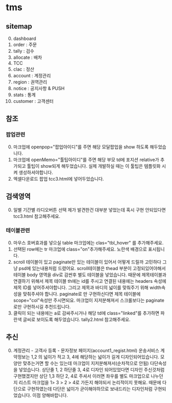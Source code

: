 # tms
## sitemap
0. dashboard
1. order : 주문
2. tally : 검수
3. allocate : 배차
4. TCC
5. clac : 정산
6. account : 계정관리
7. region : 권역관리
8. notice : 공지사항 & PUSH
9. stats : 통계
10. customer : 고객센터

## 참조
### 팝업관련
0. 마크업에 openpop="팝업아이디"를 주면 해당 모달팝업을 show 하도록 해두었습니다.
1. 마크업에 openMemo="툴팁아이디"를 주면 해당 부모 td에 포지션 relative가 추가되고 툴팁이 show되게 해두었습니다. 실제 개발하실 때는 이 툴팁은 템플릿화 시켜 생성하셔야합니다.
2. 엑셀다운로드 팝업 tcc3.html에 넣어두었습니다.

## 검색영역
0. 일별 기간별 라디오버튼 선택
   제가 발견한건 대부분 넣었는데 혹시 구현 안되있다면 tcc3.html 참고해주세요.

### 테이블관련
0. 마우스 호버효과를 넣으실 table 마크업에는 clas="tbl_hover" 를 추가해주세요.
1. 선택된 row에는 tr 마크업에 class="on"추가해주세요. 노란색 배경으로 표시됩니다.
2. scroll 테이블이 있고 paginate만 있는 테이블이 있어서 어떻게 드릴까 고민하다 그냥 psd에 있는내용처럼 드렸어요.
scroll테이블은 thead 부분이 고정되있어야해서 테이블 body 영역을 div로 감싼후 별도 테이블을 넣었습니다. 때문에 제목테이블과 연결하기 위해서 제목 테이블 th에는 id를 주시고 연결된 내용에는 headers 속성에 제목 ID를 넣어주셔야합니다.
그리고 제목과 바디의 넓이를 맞춰주기 위해 width속성을 맞춰주셔야 합니다.
paginate로 만 구현하신다면 제목 테이블에 scope="col"속성만 주시면되요.
마크업이 지저분해져서 스크롤보다는 paginate로만 구현하시길 추천드립니다.
3. 클릭이 되는 내용에는 a로 감싸주시거나 해당 td에 class="linked"를 추가하면 파란색 글씨로 보이도록 해두었습니다. tally2.html 참고해주세요.

## 추신
0. 계정관리 - 고객사 등록 - 문자정보 페이지(account1_regist.html) 
운송서비스 계약정보는 1,2 의 넓이가 적고 3, 4에 해당하는 넓이가 길게 디자인되어있습니다.
모양만 맞추는거면 할 수는 있는데 마크업이 지저분해져서(순차적으로 안됨)
다단속성을 넣었습니다.
상단줄 1, 2 하단줄 3, 4로 디자인 되어있었다면 디자인 주신것처럼 구현했겠지만 상단 1,3 하단 2, 4로 주셔서 이러면 좌우를 별도 마크업으로 나누던지 리스트 마크업을 1> 3 > 2 > 4로 가든지 해야되서 논리적이지 못해요.
때문에 다단으로 구현하였는데 다단은 넓이가 균이해야하므로 보내드리는 디자인처럼 구현되었습니다. 이점 양해바랍니다.